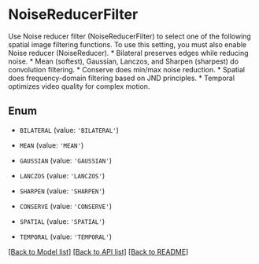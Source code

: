 # NoiseReducerFilter

Use Noise reducer filter (NoiseReducerFilter) to select one of the following spatial image filtering functions. To use this setting, you must also enable Noise reducer (NoiseReducer). * Bilateral preserves edges while reducing noise. * Mean (softest), Gaussian, Lanczos, and Sharpen (sharpest) do convolution filtering. * Conserve does min/max noise reduction. * Spatial does frequency-domain filtering based on JND principles. * Temporal optimizes video quality for complex motion.

## Enum

* `BILATERAL` (value: `'BILATERAL'`)

* `MEAN` (value: `'MEAN'`)

* `GAUSSIAN` (value: `'GAUSSIAN'`)

* `LANCZOS` (value: `'LANCZOS'`)

* `SHARPEN` (value: `'SHARPEN'`)

* `CONSERVE` (value: `'CONSERVE'`)

* `SPATIAL` (value: `'SPATIAL'`)

* `TEMPORAL` (value: `'TEMPORAL'`)

[[Back to Model list]](../README.md#documentation-for-models) [[Back to API list]](../README.md#documentation-for-api-endpoints) [[Back to README]](../README.md)


